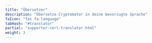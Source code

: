 ```yaml
---
title: "Übersetzer"
description: "Übersetze Cryptomator in deine bevorzugte Sprache"
faIcon: "fas fa-language"
tabHash: "#translator"
partial: "supporter-cert-translator.html"
weight: 3
---
```

